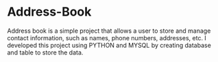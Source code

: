# Address-Book

Address book is a simple project that allows a user to store and manage contact information, such as names, phone numbers, addresses, etc. I developed this project using PYTHON and MYSQL by creating database and table to store the data.
